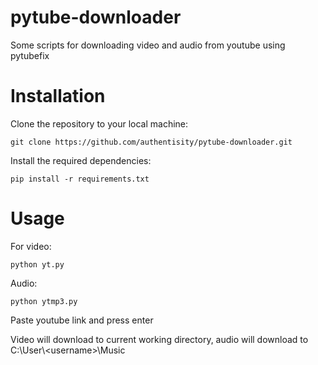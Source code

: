 # pytube-downloader
Some scripts for downloading video and audio from youtube using pytubefix
# Installation
Clone the repository to your local machine:
```
git clone https://github.com/authentisity/pytube-downloader.git
```
Install the required dependencies:
```
pip install -r requirements.txt
```
# Usage
For video:
```
python yt.py
```
Audio:
```
python ytmp3.py
```
Paste youtube link and press enter

Video will download to current working directory, audio will download to C:\User\\\<username>\Music
